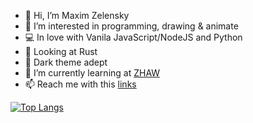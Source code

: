 - 👋 Hi, I’m Maxim Zelensky
- 👀 I’m interested in programming, drawing & animate
- 💻 In love with Vanila JavaScript/NodeJS and Python
- 🤟 Looking at Rust
- 🖤 Dark theme adept
- 🌱 I’m currently learning at [ZHAW]([https://tbz.ch](https://www.zhaw.ch))
- 📫 Reach me with this [links](https://linktr.ee/MaxZel)


[![Top Langs](https://github-readme-stats.vercel.app/api/top-langs/?username=MaxZell&layout=compact&theme=tokyonight&range=all_time)](https://github.com/MaxZell/github-readme-stats)

<!---
MaxZell/MaxZell is a ✨ special ✨ repository because its `README.md` (this file) appears on your GitHub profile.
You can click the Preview link to take a look at your changes.
--->
